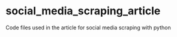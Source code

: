 # social_media_scraping_article
Code files used in the article for social media scraping with python
